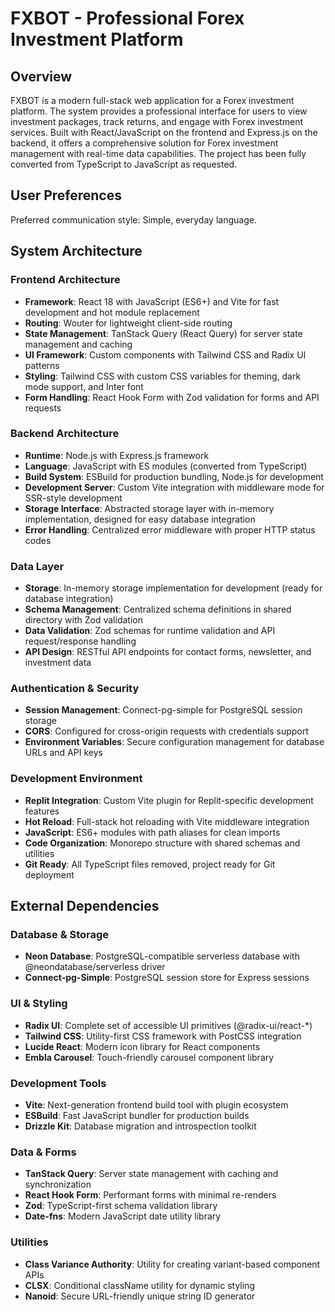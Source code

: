 # FXBOT - Professional Forex Investment Platform

## Overview

FXBOT is a modern full-stack web application for a Forex investment platform. The system provides a professional interface for users to view investment packages, track returns, and engage with Forex investment services. Built with React/JavaScript on the frontend and Express.js on the backend, it offers a comprehensive solution for Forex investment management with real-time data capabilities. The project has been fully converted from TypeScript to JavaScript as requested.

## User Preferences

Preferred communication style: Simple, everyday language.

## System Architecture

### Frontend Architecture
- **Framework**: React 18 with JavaScript (ES6+) and Vite for fast development and hot module replacement
- **Routing**: Wouter for lightweight client-side routing
- **State Management**: TanStack Query (React Query) for server state management and caching
- **UI Framework**: Custom components with Tailwind CSS and Radix UI patterns
- **Styling**: Tailwind CSS with custom CSS variables for theming, dark mode support, and Inter font
- **Form Handling**: React Hook Form with Zod validation for forms and API requests

### Backend Architecture
- **Runtime**: Node.js with Express.js framework
- **Language**: JavaScript with ES modules (converted from TypeScript)
- **Build System**: ESBuild for production bundling, Node.js for development
- **Development Server**: Custom Vite integration with middleware mode for SSR-style development
- **Storage Interface**: Abstracted storage layer with in-memory implementation, designed for easy database integration
- **Error Handling**: Centralized error middleware with proper HTTP status codes

### Data Layer
- **Storage**: In-memory storage implementation for development (ready for database integration)
- **Schema Management**: Centralized schema definitions in shared directory with Zod validation
- **Data Validation**: Zod schemas for runtime validation and API request/response handling
- **API Design**: RESTful API endpoints for contact forms, newsletter, and investment data

### Authentication & Security
- **Session Management**: Connect-pg-simple for PostgreSQL session storage
- **CORS**: Configured for cross-origin requests with credentials support
- **Environment Variables**: Secure configuration management for database URLs and API keys

### Development Environment
- **Replit Integration**: Custom Vite plugin for Replit-specific development features
- **Hot Reload**: Full-stack hot reloading with Vite middleware integration
- **JavaScript**: ES6+ modules with path aliases for clean imports
- **Code Organization**: Monorepo structure with shared schemas and utilities
- **Git Ready**: All TypeScript files removed, project ready for Git deployment

## External Dependencies

### Database & Storage
- **Neon Database**: PostgreSQL-compatible serverless database with @neondatabase/serverless driver
- **Connect-pg-Simple**: PostgreSQL session store for Express sessions

### UI & Styling
- **Radix UI**: Complete set of accessible UI primitives (@radix-ui/react-*)
- **Tailwind CSS**: Utility-first CSS framework with PostCSS integration
- **Lucide React**: Modern icon library for React components
- **Embla Carousel**: Touch-friendly carousel component library

### Development Tools
- **Vite**: Next-generation frontend build tool with plugin ecosystem
- **ESBuild**: Fast JavaScript bundler for production builds
- **Drizzle Kit**: Database migration and introspection toolkit

### Data & Forms
- **TanStack Query**: Server state management with caching and synchronization
- **React Hook Form**: Performant forms with minimal re-renders
- **Zod**: TypeScript-first schema validation library
- **Date-fns**: Modern JavaScript date utility library

### Utilities
- **Class Variance Authority**: Utility for creating variant-based component APIs
- **CLSX**: Conditional className utility for dynamic styling
- **Nanoid**: Secure URL-friendly unique string ID generator